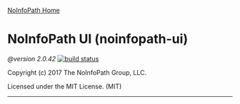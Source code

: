 [NoInfoPath Home](http://gitlab.imginconline.com/noinfopath/noinfopath/wikis/home)

NoInfoPath UI (noinfopath-ui)
=============================================

*@version 2.0.42* [![build status](http://gitlab.imginconline.com/noinfopath/noinfopath-ui/badges/master/build.svg)](http://gitlab.imginconline.com/noinfopath/noinfopath-ui/commits/master)

Copyright (c) 2017 The NoInfoPath Group, LLC.

Licensed under the MIT License. (MIT)
___
